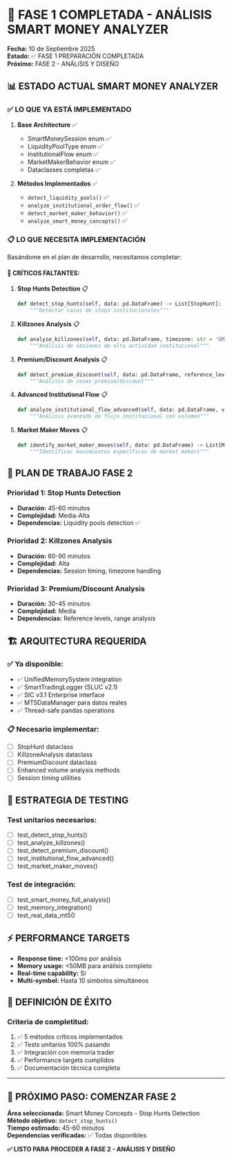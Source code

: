 # 🎯 FASE 1 COMPLETADA - ANÁLISIS SMART MONEY ANALYZER

**Fecha:** 10 de Septiembre 2025  
**Estado:** ✅ FASE 1 PREPARACIÓN COMPLETADA  
**Próximo:** FASE 2 - ANÁLISIS Y DISEÑO  

## 📊 ESTADO ACTUAL SMART MONEY ANALYZER

### ✅ **LO QUE YA ESTÁ IMPLEMENTADO**

1. **Base Architecture** ✅
   - SmartMoneySession enum ✅
   - LiquidityPoolType enum ✅
   - InstitutionalFlow enum ✅
   - MarketMakerBehavior enum ✅
   - Dataclasses completas ✅

2. **Métodos Implementados** ✅
   - `detect_liquidity_pools()` ✅
   - `analyze_institutional_order_flow()` ✅  
   - `detect_market_maker_behavior()` ✅
   - `analyze_smart_money_concepts()` ✅

### 📋 **LO QUE NECESITA IMPLEMENTACIÓN**

Basándome en el plan de desarrollo, necesitamos completar:

#### **🚨 CRÍTICOS FALTANTES:**

1. **Stop Hunts Detection** 📋
   ```python
   def detect_stop_hunts(self, data: pd.DataFrame) -> List[StopHunt]:
       """Detectar cazas de stops institucionales"""
   ```

2. **Killzones Analysis** 📋
   ```python
   def analyze_killzones(self, data: pd.DataFrame, timezone: str = 'GMT') -> KillzoneAnalysis:
       """Análisis de sesiones de alta actividad institucional"""
   ```

3. **Premium/Discount Analysis** 📋
   ```python
   def detect_premium_discount(self, data: pd.DataFrame, reference_levels: List[float]) -> PremiumDiscount:
       """Análisis de zonas premium/discount"""
   ```

4. **Advanced Institutional Flow** 📋
   ```python
   def analyze_institutional_flow_advanced(self, data: pd.DataFrame, volume_data: pd.DataFrame) -> InstitutionalFlow:
       """Análisis avanzado de flujo institucional con volumen"""
   ```

5. **Market Maker Moves** 📋
   ```python
   def identify_market_maker_moves(self, data: pd.DataFrame) -> List[MarketMakerMove]:
       """Identificar movimientos específicos de market makers"""
   ```

## 🎯 **PLAN DE TRABAJO FASE 2**

### **Prioridad 1: Stop Hunts Detection**
- **Duración:** 45-60 minutos
- **Complejidad:** Media-Alta
- **Dependencias:** Liquidity pools detection ✅

### **Prioridad 2: Killzones Analysis** 
- **Duración:** 60-90 minutos
- **Complejidad:** Alta
- **Dependencias:** Session timing, timezone handling

### **Prioridad 3: Premium/Discount Analysis**
- **Duración:** 30-45 minutos  
- **Complejidad:** Media
- **Dependencias:** Reference levels, range analysis

## 🏗️ **ARQUITECTURA REQUERIDA**

### **✅ Ya disponible:**
- ✅ UnifiedMemorySystem integration
- ✅ SmartTradingLogger (SLUC v2.1)
- ✅ SIC v3.1 Enterprise interface
- ✅ MT5DataManager para datos reales
- ✅ Thread-safe pandas operations

### **📋 Necesario implementar:**
- [ ] StopHunt dataclass
- [ ] KillzoneAnalysis dataclass  
- [ ] PremiumDiscount dataclass
- [ ] Enhanced volume analysis methods
- [ ] Session timing utilities

## 🧪 **ESTRATEGIA DE TESTING**

### **Test unitarios necesarios:**
- [ ] test_detect_stop_hunts()
- [ ] test_analyze_killzones()
- [ ] test_detect_premium_discount()
- [ ] test_institutional_flow_advanced()
- [ ] test_market_maker_moves()

### **Test de integración:**
- [ ] test_smart_money_full_analysis()
- [ ] test_memory_integration()
- [ ] test_real_data_mt5()

## ⚡ **PERFORMANCE TARGETS**

- **Response time:** <100ms por análisis
- **Memory usage:** <50MB para análisis completo
- **Real-time capability:** Sí
- **Multi-symbol:** Hasta 10 símbolos simultáneos

## 🎯 **DEFINICIÓN DE ÉXITO**

### **Criteria de completitud:**
1. ✅ 5 métodos críticos implementados
2. ✅ Tests unitarios 100% pasando
3. ✅ Integración con memoria trader  
4. ✅ Performance targets cumplidos
5. ✅ Documentación técnica completa

---

## 🚀 **PRÓXIMO PASO: COMENZAR FASE 2**

**Área seleccionada:** Smart Money Concepts - Stop Hunts Detection  
**Método objetivo:** `detect_stop_hunts()`  
**Tiempo estimado:** 45-60 minutos  
**Dependencias verificadas:** ✅ Todas disponibles  

**✅ LISTO PARA PROCEDER A FASE 2 - ANÁLISIS Y DISEÑO**
